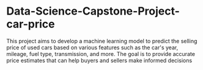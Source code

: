 # Data-Science-Capstone-Project-car-price
This project aims to develop a machine learning model to predict the selling price of used cars based on various features such as the car's year, mileage, fuel type, transmission, and more. The goal is to provide accurate price estimates that can help buyers and sellers make informed decisions

